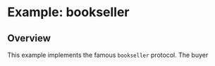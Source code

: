 # Example: bookseller

## Overview

This example implements the famous `bookseller` protocol. The buyer
